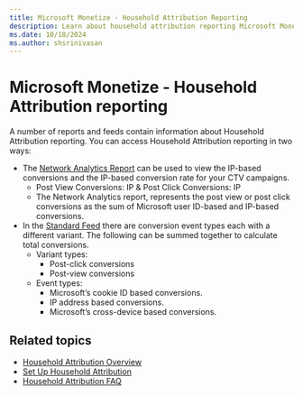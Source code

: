 ```yaml
---
title: Microsoft Monetize - Household Attribution Reporting
description: Learn about household attribution reporting Microsoft Monetize.
ms.date: 10/18/2024
ms.author: shsrinivasan
---
```


# Microsoft Monetize - Household Attribution reporting

A number of reports and feeds contain information about Household Attribution reporting. You can access Household Attribution reporting in two ways: 
- The [Network Analytics Report](network-analytics-report.md) can be used to view the IP-based conversions and the IP-based conversion rate for your CTV campaigns.  
    - Post View Conversions: IP & Post Click Conversions: IP 
    - The Network Analytics report, represents the post view or post click conversions as the sum of Microsoft user ID-based and IP-based conversions. 
- In the [Standard Feed](../log-level-data/standard-feed.md) there are conversion event types each with a different variant. The following can be summed together to calculate total conversions. 
    - Variant types: 
        - Post-click conversions 
        - Post-view conversions 
    - Event types: 
        - Microsoft’s cookie ID based conversions. 
        - IP address based conversions. 
        - Microsoft’s cross-device based conversions. 



## Related topics

- [Household Attribution Overview](household-attribution.md)
- [Set Up Household Attribution](set-up-household-attribution.md)
- [Household Attribution FAQ](household-attribution-faq.md)

